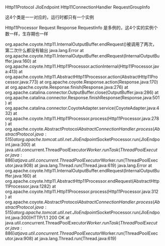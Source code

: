 Http11Protocol
JIoEndpoint
Http11ConnectionHandler
RequestGroupInfo

这4个类是一一对应的，运行时都只有一个实例

Http11Processor
Request
Response
RequestInfo
是多例的，这4个实的实例个数一样，生存期也一样


org.apache.coyote.http11.InternalOutputBuffer.endRequest()被调用了两次，
第二次什么都没有输出
java.lang.Error
	at org.apache.coyote.http11.InternalOutputBuffer.endRequest(InternalOutputBuffer.java:160)
	at org.apache.coyote.http11.Http11Processor.actionInternal(Http11Processor.java:413)
	at org.apache.coyote.http11.AbstractHttp11Processor.action(AbstractHttp11Processor.java:773)
	at org.apache.coyote.Response.action(Response.java:170)
	at org.apache.coyote.Response.finish(Response.java:276)
	at org.apache.catalina.connector.OutputBuffer.close(OutputBuffer.java:286)
	at org.apache.catalina.connector.Response.finishResponse(Response.java:501)
	at org.apache.catalina.connector.CoyoteAdapter.service(CoyoteAdapter.java:432)
	at org.apache.coyote.http11.Http11Processor.process(Http11Processor.java:278)
	at org.apache.coyote.AbstractProtocol$AbstractConnectionHandler.process(AbstractProtocol.java:515)
	at org.apache.tomcat.util.net.JIoEndpoint$SocketProcessor.run(JIoEndpoint.java:300)
	at java.util.concurrent.ThreadPoolExecutor$Worker.runTask(ThreadPoolExecutor.java:886)
	at java.util.concurrent.ThreadPoolExecutor$Worker.run(ThreadPoolExecutor.java:908)
	at java.lang.Thread.run(Thread.java:619)
java.lang.Error
	at org.apache.coyote.http11.InternalOutputBuffer.endRequest(InternalOutputBuffer.java:160)
	at org.apache.coyote.http11.AbstractHttp11Processor.endRequest(AbstractHttp11Processor.java:1282)
	at org.apache.coyote.http11.Http11Processor.process(Http11Processor.java:312)
	at org.apache.coyote.AbstractProtocol$AbstractConnectionHandler.process(AbstractProtocol.java:515)
	at org.apache.tomcat.util.net.JIoEndpoint$SocketProcessor.run(JIoEndpoint.java:300)HTTP/1.1 200 OK
	at java.util.concurrent.ThreadPoolExecutor$Worker.runTask(ThreadPoolExecutor.java:886)
	at java.util.concurrent.ThreadPoolExecutor$Worker.run(ThreadPoolExecutor.java:908)
	at java.lang.Thread.run(Thread.java:619)
